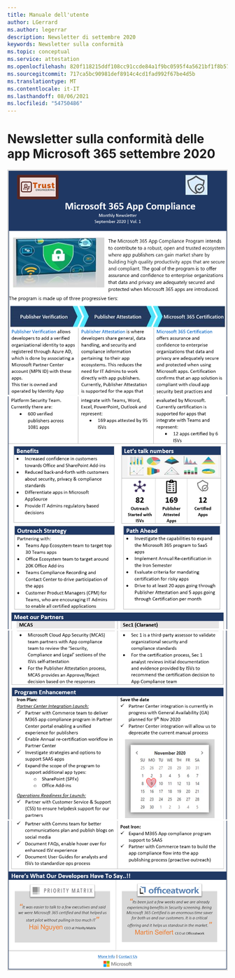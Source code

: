 ```yaml
---
title: Manuale dell'utente
author: LGerrard
ms.author: legerrar
description: Newsletter di settembre 2020
keywords: Newsletter sulla conformità
ms.topic: conceptual
ms.service: attestation
ms.openlocfilehash: 820f118215ddf108cc91ccde84a1f9bc0595f4a5621bf1f8b57aae06c27f97bb
ms.sourcegitcommit: 717ca5bc90981def8914c4cd1fad992f67be4d5b
ms.translationtype: MT
ms.contentlocale: it-IT
ms.lasthandoff: 08/06/2021
ms.locfileid: "54750486"
---
```

# <a name="september-2020-microsoft-365-app-compliance-newsletter"></a>Newsletter sulla conformità delle app Microsoft 365 settembre 2020


![Testo alternativo ](../media/Sept_SS1.PNG)
 ![ Testo alternativo Testo alternativo ](../media/Sept_SS2.PNG)
 ![ ](../media/Sept_SS3.PNG)
 ![ Testo alternativo](../media/Sept_SS4.PNG)
